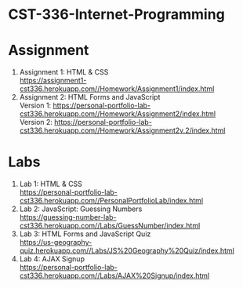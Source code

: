 # CST-336-Internet-Programming

# Assignment
1. Assignment 1: HTML & CSS     
https://assignment1-cst336.herokuapp.com//Homework/Assignment1/index.html
2. Assignment 2: HTML Forms and JavaScript    
Version 1: https://personal-portfolio-lab-cst336.herokuapp.com//Homework/Assignment2/index.html    
Version 2: https://personal-portfolio-lab-cst336.herokuapp.com//Homework/Assignment2v.2/index.html    



# Labs 
1. Lab 1: HTML & CSS    
https://personal-portfolio-lab-cst336.herokuapp.com//PersonalPortfolioLab/index.html
2. Lab 2: JavaScript: Guessing Numbers   
https://guessing-number-lab-cst336.herokuapp.com//Labs/GuessNumber/index.html
3. Lab 3: HTML Forms and JavaScript Quiz    
https://us-geography-quiz.herokuapp.com//Labs/JS%20Geography%20Quiz/index.html
4. Lab 4: AJAX Signup    
https://personal-portfolio-lab-cst336.herokuapp.com//Labs/AJAX%20Signup/index.html   
